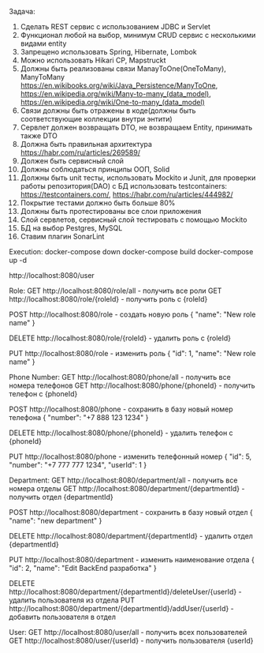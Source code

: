 Задача:

1) Сделать REST сервис с использованием JDBC и Servlet
2) Функционал любой на выбор, минимум CRUD сервис с несколькими видами entity
3) Запрещено использовать Spring, Hibernate, Lombok
4) Можно использовать Hikari CP, Mapstruckt
5) Должны быть реализованы связи ManayToOne(OneToMany),
   ManyToMany https://en.wikibooks.org/wiki/Java_Persistence/ManyToOne, https://en.wikipedia.org/wiki/Many-to-many_(data_model), https://en.wikipedia.org/wiki/One-to-many_(data_model)
6) Связи должны быть отражены в коде(должны быть соответствующие коллекции внутри энтити)
7) Сервлет должен возвращать DTO, не возвращаем Entity, принимать также DTO
8) Должна быть правильная архитектура https://habr.com/ru/articles/269589/
9) Должен быть сервисный слой
10) Должны соблюдаться принципы ООП, Solid
11) Должны быть unit тесты, использовать Mockito и Junit, для проверки работы репозитория(DAO) с БД использовать
    testcontainers: https://testcontainers.com/, https://habr.com/ru/articles/444982/
12) Покрытие тестами должно быть больше 80%
13) Должны быть протестированы все слои приложения
14) Слой сервлетов, сервисный слой тестировать с помощью Mockito
15) БД на выбор Pestgres, MySQL
16) Ставим плагин SonarLint

Execution:
docker-compose down
docker-compose build
docker-compose up -d

http://localhost:8080/user

Role:
GET http://localhost:8080/role/all - получить все роли
GET http://localhost:8080/role/{roleId} - получить роль с {roleId}

POST http://localhost:8080/role - создать новую роль
{
"name": "New role name"
}

DELETE http://localhost:8080/role/{roleId} - удалить роль с {roleId}

PUT http://localhost:8080/role - изменить роль
{
"id": 1,
"name": "New role name"
}

Phone Number:
GET http://localhost:8080/phone/all - получить все номера телефонов
GET http://localhost:8080/phone/{phoneId} - получить телефон с {phoneId}

POST http://localhost:8080/phone - сохранить в базу новый номер телефона
{
"number": "+7 888 123 1234"
}

DELETE http://localhost:8080/phone/{phoneId} - удалить телефон с {phoneId}

PUT http://localhost:8080/phone - изменить телефонный номер
{
"id": 5,
"number": "+7 777 777 1234",
"userId": 1
}

Department:
GET http://localhost:8080/department/all - получить все номера отделы
GET http://localhost:8080/department/{departmentId} - получить отдел {departmentId}

POST http://localhost:8080/department - сохранить в базу новый отдел
{
"name": "new department"
}

DELETE http://localhost:8080/department/{departmentId} - удалить отдел {departmentId}

PUT http://localhost:8080/department - изменить наименование отдела
{
"id": 2,
"name": "Edit BackEnd разработка"
}

DELETE http://localhost:8080/department/{departmentId}/deleteUser/{userId} - удалить пользователя из отдела
PUT http://localhost:8080/department/{departmentId}/addUser/{userId} - добавить пользователя в отдел

User:
GET http://localhost:8080/user/all - получить всех пользователей
GET http://localhost:8080/user/{userId} - получить пользователя {userId}


